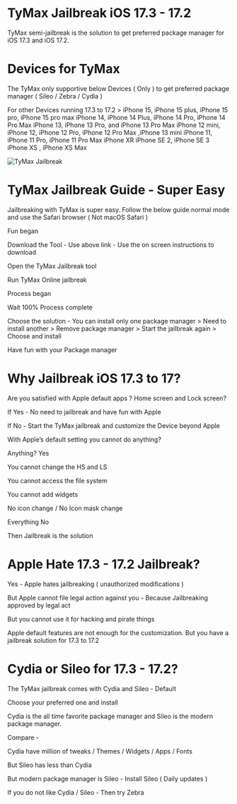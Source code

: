 # TyMax Jailbreak iOS 17.3 - 17.2


TyMax semi-jailbreak is the solution to get preferred package manager for iOS 17.3 and iOS 17.2.

# Devices for TyMax

The TyMax only supportive below Devices ( Only )  to get preferred package manager ( Sileo / Zebra / Cydia )

For other Devices running 17.3 to 17.2 > 
iPhone 15, iPhone 15 plus, iPhone 15 pro, iPhone 15 pro max
iPhone 14, iPhone 14 Plus, iPhone 14 Pro, iPhone 14 Pro Max
iPhone 13, iPhone 13 Pro, and iPhone 13 Pro Max 
iPhone 12 mini, iPhone 12, iPhone 12 Pro, iPhone 12 Pro Max ,iPhone 13 mini
iPhone 11, iPhone 11 Pro, iPhone 11 Pro Max 
iPhone XR iPhone SE 2, iPhone SE 3 
iPhone XS , iPhone XS Max

![TyMax Jailbreak](https://silzee.com/17.2/assets/img/tymax172.png)


# TyMax Jailbreak Guide - Super Easy 

Jailbreaking with TyMax is super easy. Follow the below guide normal mode and use the Safari browser ( Not macOS Safari )

Fun began 

Download the Tool - Use above link - Use the on screen instructions to download

Open the TyMax Jailbreak tool 

Run TyMax Online jailbreak

Process began

Wait 100% Process complete

Choose the solution - You can install only one package manager  > Need to install another > Remove package manager > Start the jailbreak again > Choose and install

Have fun with your Package manager


# Why Jailbreak iOS 17.3 to 17?

Are you satisfied with Apple default apps ? Home screen and Lock screen?

If Yes - No need to jailbreak and have fun with Apple

If No - Start the TyMax jailbreak and customize the Device beyond Apple 

With Apple’s default setting you cannot do anything? 

Anything? Yes 

You cannot change the HS and LS

You cannot access the file system

You cannot add widgets 

No icon change / No Icon mask change

Everything No 

Then Jailbreak is the solution


# Apple Hate 17.3 - 17.2 Jailbreak?

Yes - Apple hates jailbreaking ( unauthorized modifications )

But Apple cannot file legal action against you - Because Jailbreaking approved by legal act

But you cannot use it for hacking and pirate things

Apple default features are not enough for the customization. But you have a  jailbreak solution for 17.3 to 17.2


# Cydia or Sileo for 17.3 - 17.2?

The TyMax jailbreak comes with Cydia and Sileo - Default 

Choose your preferred one and install 

Cydia is the all time favorite package manager and Sileo is the modern package manager.

Compare -

Cydia have million of tweaks / Themes / Widgets / Apps / Fonts 

But Sileo has less than Cydia

But modern package manager is Sileo - Install Sileo ( Daily updates )

If you do not like Cydia / Sileo - Then try Zebra 
